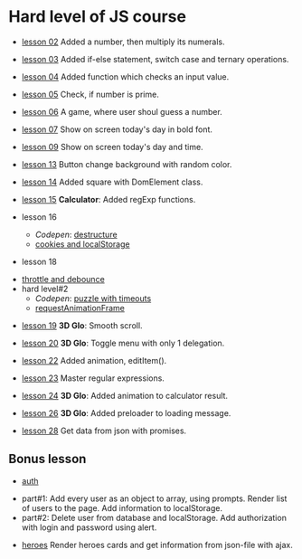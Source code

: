 # Hard level of JS course


- [lesson 02](https://github.com/Mullla/js-course-hard/tree/lesson02)
Added a number, then multiply its numerals. 
 
- [lesson 03](https://github.com/Mullla/js-course-hard/tree/lesson03)
Added if-else statement, switch case and ternary operations.

- [lesson 04](https://github.com/Mullla/js-course-hard/tree/lesson04)
Added function which checks an input value.

- [lesson 05](https://github.com/Mullla/js-course-hard/tree/lesson05)
Check, if number is prime.

- [lesson 06](https://github.com/Mullla/guess-game)
A game, where user shoul guess a number. 

- [lesson 07](https://github.com/Mullla/js-course-hard/tree/lesson07)
Show on screen today's day in bold font.

- [lesson 09](https://github.com/Mullla/js-course-hard/tree/lesson09)
Show on screen today's day and time.

- [lesson 13](https://github.com/Mullla/js-course-hard/tree/lesson11)
Button change background with random color.

- [lesson 14](https://github.com/Mullla/new-dom-element/tree/lesson14)
Added square with DomElement class. 

- [lesson 15](https://github.com/Mullla/js-course-hard/tree/lesson15)
**Calculator**: Added regExp functions.

- lesson 16
  * *Codepen*: [destructure](https://codepen.io/mullla/pen/oNYwVBm)
  * [cookies and localStorage](https://github.com/Mullla/js-course-hard/tree/lesson16)

- lesson 18
 * [throttle and debounce](https://github.com/Mullla/js-course-hard/tree/lesson18_part2)
 * hard level#2
   * *Codepen*: [puzzle with timeouts](https://codepen.io/mullla/pen/poNpRqg)
   * [requestAnimationFrame](https://github.com/Mullla/js-course-hard/tree/lesson18)

- [lesson 19](https://github.com/Mullla/js-course-hard/tree/lesson19)
**3D Glo**: Smooth scroll.

- [lesson 20](https://github.com/Mullla/js-course-hard/tree/lesson20)
**3D Glo**: Toggle menu with only 1 delegation.

- [lesson 22](https://github.com/Mullla/js-course-hard/tree/lesson22)
Added animation, editItem().

- [lesson 23](https://github.com/Mullla/js-course/tree/lesson23)
Master regular expressions.

- [lesson 24](https://github.com/Mullla/js-course/tree/lesson24)
**3D Glo**: Added animation to calculator result.

- [lesson 26](https://github.com/Mullla/js-course/tree/lesson26)
**3D Glo**: Added preloader to loading message.
 
- [lesson 28](https://github.com/Mullla/js-course/tree/lesson28)
Get data from json with promises.


## Bonus lesson
- [auth](https://github.com/Mullla/auth-lesson)
 * part#1: Add every user as an object to array, using prompts. Render list of users to the page. Add information to localStorage.
 * part#2: Delete user from database and localStorage. Add authorization with login and password using alert.
- [heroes](https://github.com/Mullla/bonus-heroes)
Render heroes cards and get information from json-file with ajax.

